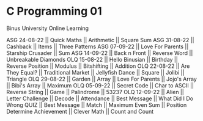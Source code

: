 # C Programming 01
Binus University Online Learning

ASG 24-08-22 || Quick Maths || Arithmetic || Square Sum
ASG 31-08-22 || Cashback || Items || Three Patterns
ASG 07-09-22 || Love For Parents || Starship Crusader || Sum
ASG 14-09-22 || Back n Front || Reverse Word || Unbreakable Diamonds
OLQ 15-08-22 || Hello Binusian || Birthday || Reverse Position || Modulus || Bitshifting || Addition
OLQ 22-08-22 || Are They Equal? || Traditional Market || Jellyfish Dance || Square || Jolibi || Triangle
OLQ 29-08-22 || Garden || Array || Love For Parents || Jojo's Array || Bibi's Array || Maximum
OLQ 05-09-22 || Secret Code || Char to ASCII || Reverse String || Game || Palindrome || 53237
OLQ 12-09-22 || Alien || Letter Challenge || Decode || Attendance || Best Message || What Did I Do Wrong
QUIZ || Best Message || Match || Maximum Even Sum || Position Determine Achievement || Clever Math || Count and Count
